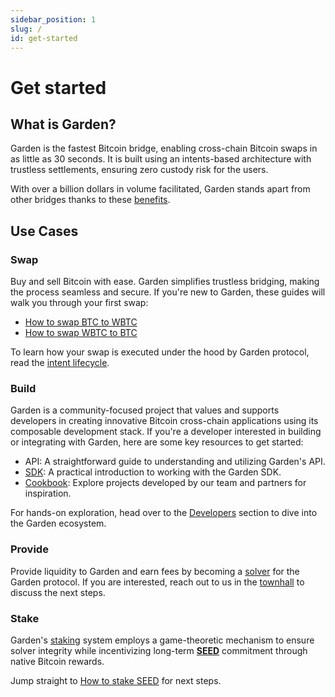 ```yaml
---
sidebar_position: 1
slug: /
id: get-started
---
```


# Get started

## What is Garden?

Garden is the fastest Bitcoin bridge, enabling cross-chain Bitcoin swaps in as little as 30 seconds. It is built using an intents-based architecture with trustless settlements, ensuring zero custody risk for the users.

With over a billion dollars in volume facilitated, Garden stands apart from other bridges thanks to these [benefits](fundamentals/benefits/Benefits.md).

## Use Cases[​](https://docs.garden.finance/#use-cases) <a href="#use-cases" id="use-cases"></a>

### Swap <a href="#swap" id="swap"></a>

Buy and sell Bitcoin with ease. Garden simplifies trustless bridging, making the process seamless and secure. If you're new to Garden, these guides will walk you through your first swap:

* [How to swap BTC to WBTC](../home/basics/guides/swap/BtcWbtc.md)
* [How to swap WBTC to BTC](../home/basics/guides/swap/WbtcBtc.md)

To learn how your swap is executed under the hood by Garden protocol, read the [intent lifecycle](fundamentals/how-it-works/IntentFlow.md).

### Build <a href="#build" id="build"></a>

Garden is a community-focused project that values and supports developers in creating innovative Bitcoin cross-chain applications using its composable development stack. If you're a developer interested in building or integrating with Garden, here are some key resources to get started:

* API: A straightforward guide to understanding and utilizing Garden's API.
* [SDK](https://docs.garden.finance/developers/sdk/): A practical introduction to working with the Garden SDK.
* [Cookbook](https://docs.garden.finance/cookbook/): Explore projects developed by our team and partners for inspiration.

For hands-on exploration, head over to the [Developers](https://docs.garden.finance/developers/) section to dive into the Garden ecosystem.

### Provide​ <a href="#provide" id="provide"></a>

Provide liquidity to Garden and earn fees by becoming a [solver](fundamentals/introduction/Solvers.md) for the Garden protocol. If you are interested, reach out to us in the [townhall](https://discord.com/invite/Fp4ZmZZrFu) to discuss the next steps.

### Stake <a href="#stake" id="stake"></a>

Garden's [staking](fundamentals/introduction/Stakers.md) system employs a game-theoretic mechanism to ensure solver integrity while incentivizing long-term [**SEED**](governance/Token.md) commitment through native Bitcoin rewards.

Jump straight to [How to stake SEED](../home/basics/guides/stake/StakeSEED.md) for next steps.&#x20;

